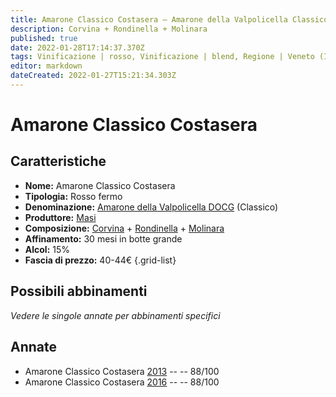 ```yaml
---
title: Amarone Classico Costasera – Amarone della Valpolicella Classico DOCG – Masi – Veneto (IT) – 40-44€ – 3★
description: Corvina + Rondinella + Molinara
published: true
date: 2022-01-28T17:14:37.370Z
tags: Vinificazione | rosso, Vinificazione | blend, Regione | Veneto (IT), Vinificazione | fermo, Prezzi | 40-44€, Vitigni | Corvina, Vitigni | Rondinella, Valutazioni | 3 stelle
editor: markdown
dateCreated: 2022-01-27T15:21:34.303Z
---
```


# Amarone Classico Costasera

## Caratteristiche
- **Nome:** <span class="nome">Amarone Classico Costasera</span>
- **Tipologia:** Rosso fermo
- **Denominazione:** <span class="denominazione">[Amarone della Valpolicella DOCG](/denominazioni/Italia/Veneto/DOCG/Amarone-della-Valpolicella) (Classico)</span>
- **Produttore:** <span class="cantina">[Masi](/produttori/Italia/Veneto/Masi)</span> 
- **Composizione:** [Corvina](/vitigni/Italia/corvina) + [Rondinella](/vitigni/Italia/rondinella) + [Molinara](/vitigni/Italia/molinara)
- **Affinamento:** 30 mesi in botte grande 
- **Alcol:** 15%
- **Fascia di prezzo:** 40-44€
{.grid-list}

## Possibili abbinamenti
*Vedere le singole annate per abbinamenti specifici*

## Annate

- Amarone Classico Costasera [2013](vini/Italia/Veneto/Masi/Amarone-Classico-Costasera/2013) -- <span class="star-3"></span> -- 88/100
- Amarone Classico Costasera [2016](vini/Italia/Veneto/Masi/Amarone-Classico-Costasera/2016) -- <span class="star-3"></span> -- 88/100